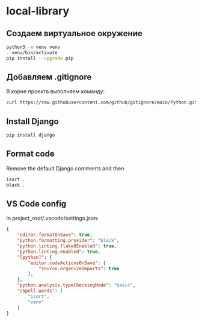 # local-library

## Создаем виртуальное окружение

```bash
python3 -m venv venv
. venv/bin/activate
pip install --upgrade pip
```

## Добавляем .gitignore

В корне проекта выполняем команду:

```bash
curl https://raw.githubusercontent.com/github/gitignore/main/Python.gitignore > .gitignore
```

## Install Django

```bash
pip install django
```

## Format code

Remove the default Django comments and then

```bash
isort .
black .
```

## VS Code config

In project_root/.vscode/settings.json:

```json
{
    "editor.formatOnSave": true,
    "python.formatting.provider": "black",
    "python.linting.flake8Enabled": true,
    "python.linting.enabled": true,
    "[python]": {
        "editor.codeActionsOnSave": {
            "source.organizeImports": true
        },
    },
    "python.analysis.typeCheckingMode": "basic",
    "cSpell.words": [
        "isort",
        "venv"
    ]
}
```
